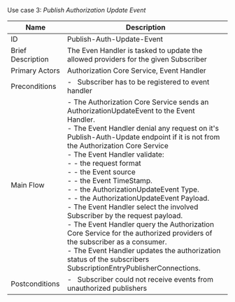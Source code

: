 Use case 3: *Publish Authorization Update Event*

| Name | Description |
| ---- | --------- |
| ID | Publish-Auth-Update-Event |
| Brief Description | The Even Handler is tasked to update the allowed providers for the given Subscriber |
| Primary Actors | Authorization Core Service, Event Handler |
| Preconditions | -   Subscriber has to be registered to event handler  |
| Main Flow | - The Authorization Core Service sends an AuthorizationUpdateEvent to the Event Handler. <br/>- The Event Handler denial any request on it's Publish-Auth-Update endpoint if it is not from the Authorization Core Service<br/>- The Event Handler validate: <br/>- - the request format <br/>- - the Event source <br/>- - the Event TimeStamp. <br/>- - the AuthorizationUpdateEvent Type. <br/>- - the AuthorizationUpdateEvent Payload. <br/>- The Event Handler select the involved Subscriber by the request payload.<br/>- The Event Handler query the Authorization Core Service for the authorized providers of the subscriber as a consumer.<br/>- The Event Handler updates the authorization status of the subscribers SubscriptionEntryPublisherConnections. |
| Postconditions | -   Subscriber could not receive events from unauthorized publishers  |
